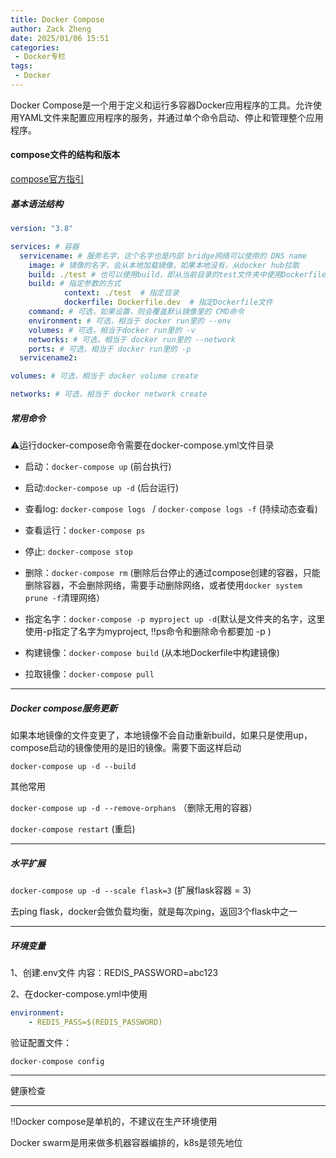 ```yaml
---
title: Docker Compose
author: Zack Zheng
date: 2025/01/06 15:51
categories:
 - Docker专栏
tags:
 - Docker
---
```


Docker Compose是一个用于定义和运行多容器Docker应用程序的工具。允许使用YAML文件来配置应用程序的服务，并通过单个命令启动、停止和管理整个应用程序。

#### compose文件的结构和版本

[compose官方指引](https://docs.docker.com/reference/compose-file/)

##### 基本语法结构

```yaml
version: "3.8"

services: # 容器
  servicename: # 服务名字，这个名字也是内部 bridge网络可以使用的 DNS name
    image: # 镜像的名字，会从本地加载镜像，如果本地没有，从docker hub拉取
    build: ./test # 也可以使用build，即从当前目录的test文件夹中使用Dockerfile构建镜像（镜像的名字可以用上面的image配置指定）
    build: # 指定参数的方式
			context: ./test  # 指定目录
			dockerfile: Dockerfile.dev  # 指定Dockerfile文件
    command: # 可选，如果设置，则会覆盖默认镜像里的 CMD命令
    environment: # 可选，相当于 docker run里的 --env
    volumes: # 可选，相当于docker run里的 -v
    networks: # 可选，相当于 docker run里的 --network
    ports: # 可选，相当于 docker run里的 -p
  servicename2:

volumes: # 可选，相当于 docker volume create

networks: # 可选，相当于 docker network create
```

##### 常用命令

⚠️运行docker-compose命令需要在docker-compose.yml文件目录

+ 启动：`docker-compose up`  (前台执行)
+ 启动:`docker-compose up -d` (后台运行)
+ 查看log: `docker-compose logs `     /  `docker-compose logs -f` (持续动态查看)

+ 查看运行：`docker-compose ps`

+ 停止:  `docker-compose stop`

+ 删除：`docker-compose rm`   (删除后台停止的通过compose创建的容器，只能删除容器，不会删除网络，需要手动删除网络，或者使用`docker system prune -f`清理网络）

+ 指定名字：`docker-compose -p myproject up -d`(默认是文件夹的名字，这里使用-p指定了名字为myproject, ‼️ps命令和删除命令都要加 -p )

+ 构建镜像：`docker-compose build` (从本地Dockerfile中构建镜像)
+ 拉取镜像：`docker-compose pull`



-------------------------

##### Docker compose服务更新

如果本地镜像的文件变更了，本地镜像不会自动重新build，如果只是使用up，compose启动的镜像使用的是旧的镜像。需要下面这样启动

`docker-compose up -d --build`

其他常用

`docker-compose up -d --remove-orphans` （删除无用的容器）

`docker-compose restart` (重启)



-------

##### 水平扩展

`docker-compose up -d --scale flask=3` (扩展flask容器 = 3)

去ping flask，docker会做负载均衡，就是每次ping，返回3个flask中之一



-----------------------------

##### 环境变量

1、创建.env文件 内容：REDIS_PASSWORD=abc123

2、在docker-compose.yml中使用

```yaml
environment:
	- REDIS_PASS=$(REDIS_PASSWORD)
```

验证配置文件：

`docker-compose config`

----------

健康检查

---------------------

‼️Docker compose是单机的，不建议在生产环境使用

 Docker swarm是用来做多机器容器编排的，k8s是领先地位
